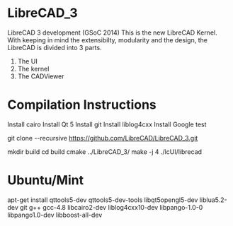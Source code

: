 LibreCAD_3
==========

LibreCAD 3 development (GSoC 2014)
This is the new LibreCAD Kernel. With keeping in mind the extensibilty, modularity and the design, the LibreCAD is divided into 3 parts.
1) The UI
2) The kernel
3) The CADViewer 


Compilation Instructions
==========

Install cairo
Install Qt 5
Install git
Install liblog4cxx
Install Google test
 
git clone --recursive https://github.com/LibreCAD/LibreCAD_3.git

mkdir build
cd build
cmake ../LibreCAD_3/
make -j 4
./lcUI/librecad


Ubuntu/Mint
========

apt-get install qttools5-dev qttools5-dev-tools libqt5opengl5-dev liblua5.2-dev git g++ gcc-4.8 libcairo2-dev liblog4cxx10-dev libpango-1.0-0 libpango1.0-dev libboost-all-dev
